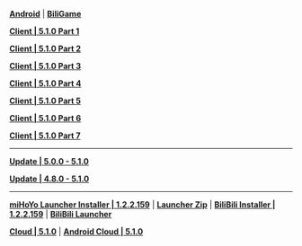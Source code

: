 **[Android](https://autopatchcn.yuanshen.com/client_app/download/Android/20240927184040_XnwSMMsa18eRD0fz/mihoyo/yuanshen_5.1.0.apk)** | **[BiliGame](https://pkg.biligame.com/games/ys_5.1.0_27118081_27297621_20240930_090630_e391c.apk)**

**[Client | 5.1.0  Part 1](https://autopatchcn.yuanshen.com/client_app/download/pc_zip/20240927184320_gqJy4a3Dv3oQiDRv/YuanShen_5.1.0.zip.001)**

**[Client | 5.1.0  Part 2](https://autopatchcn.yuanshen.com/client_app/download/pc_zip/20240927184320_gqJy4a3Dv3oQiDRv/YuanShen_5.1.0.zip.002)**

**[Client | 5.1.0  Part 3](https://autopatchcn.yuanshen.com/client_app/download/pc_zip/20240927184320_gqJy4a3Dv3oQiDRv/YuanShen_5.1.0.zip.003)**

**[Client | 5.1.0  Part 4](https://autopatchcn.yuanshen.com/client_app/download/pc_zip/20240927184320_gqJy4a3Dv3oQiDRv/YuanShen_5.1.0.zip.004)**

**[Client | 5.1.0  Part 5](https://autopatchcn.yuanshen.com/client_app/download/pc_zip/20240927184320_gqJy4a3Dv3oQiDRv/YuanShen_5.1.0.zip.005)**

**[Client | 5.1.0  Part 6](https://autopatchcn.yuanshen.com/client_app/download/pc_zip/20240927184320_gqJy4a3Dv3oQiDRv/YuanShen_5.1.0.zip.006)**

**[Client | 5.1.0  Part 7](https://autopatchcn.yuanshen.com/client_app/download/pc_zip/20240927184320_gqJy4a3Dv3oQiDRv/YuanShen_5.1.0.zip.007)**

---

**[Update | 5.0.0 - 5.1.0](https://autopatchcn.yuanshen.com/client_app/update/hk4e_cn/game_5.0.0_5.1.0_hdiff_OuXoYuKRbvmxBGvG.zip)**

**[Update | 4.8.0 - 5.1.0](https://autopatchcn.yuanshen.com/client_app/update/hk4e_cn/game_4.8.0_5.1.0_hdiff_tVANuDpJCgAdJjPC.zip)**

---

**[miHoYo Launcher Installer | 1.2.2.159](https://autopatchcn.yuanshen.com/client_app/download/launcher/20240927174612_nuShjqNATtQ0nJQd/mihoyo/yuanshen_setup_202409242141.exe)** | **[Launcher Zip](https://hyp-webstatic.mihoyo.com/hyp-client/jGHBHlcOq1_1.2.2.159_1_1_cps_bh3_cn_jGHBHlcOq1_9mihoyo_202410101741_zLYnMThb.zip)** | **[BiliBili Installer | 1.2.2.159](https://pkg.biligame.com/games/yuanshen_setup_202409241934/955641/yuanshen_setup_202409241934.exe)** | **[BiliBili Launcher](https://hyp-webstatic.mihoyo.com/hyp-client/umfgRO5gh5_1.2.2.159_14_0_cps_hk4e_cn_umfgRO5gh5_9mihoyo_202409241933_rkjcMkAI.zip)**

**[Cloud | 5.1.0](https://autopatchcn.yuanshen.com/client_app/download/cloudgame/pc/20240929160135_w5hCy8spJsfFCAYz/cbu102/yscloud_5.1.0.exe)** | **[Android Cloud | 5.1.0](https://autopatchcn.yuanshen.com/client_app/download/cloudgame/android/20240929160051_SJ3WIBCoq1TryLZV/cyydweb/yscloud_5.1.0.apk)**
